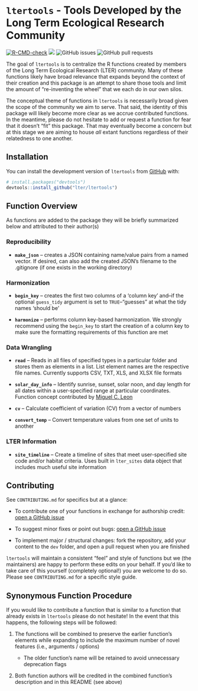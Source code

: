 
<!-- README.md is generated from README.Rmd. Please edit that file -->

# `ltertools` - Tools Developed by the Long Term Ecological Research Community

<!-- badges: start -->

[![R-CMD-check](https://github.com/lter/ltertools/actions/workflows/R-CMD-check.yaml/badge.svg)](https://github.com/lter/ltertools/actions/workflows/R-CMD-check.yaml)
[![](https://cranlogs.r-pkg.org/badges/ltertools)](https://cran.r-project.org/package=ltertools)
![GitHub
issues](https://img.shields.io/github/issues-raw/lter/ltertools)
![GitHub pull
requests](https://img.shields.io/github/issues-pr/lter/ltertools)
<!-- badges: end -->

The goal of `ltertools` is to centralize the R functions created by
members of the Long Term Ecological Research (LTER) community. Many of
these functions likely have broad relevance that expands beyond the
context of their creation and this package is an attempt to share those
tools and limit the amount of “re-inventing the wheel” that we each do
in our own silos.

The conceptual theme of functions in `ltertools` is necessarily broad
given the scope of the community we aim to serve. That said, the
identity of this package will likely become more clear as we accrue
contributed functions. In the meantime, please do not hesitate to add or
request a function for fear that it doesn’t “fit” this package. That may
eventually become a concern but at this stage we are aiming to house
*all* extant functions regardless of their relatedness to one another.

## Installation

You can install the development version of `ltertools` from
[GitHub](https://github.com/) with:

``` r
# install.packages("devtools")
devtools::install_github("lter/ltertools")
```

## Function Overview

As functions are added to the package they will be briefly summarized
below and attributed to their author(s)

### Reproducibility

- **`make_json`** – creates a JSON containing name/value pairs from a
  named vector. If desired, can also add the created JSON’s filename to
  the .gitignore (if one exists in the working directory)

### Harmonization

- **`begin_key`** – creates the first two columns of a ‘column key’
  and–if the optional `guess_tidy` argument is set to `TRUE`–“guesses”
  at what the tidy names ‘should be’

- **`harmonize`** – performs column key-based harmonization. We strongly
  recommend using the `begin_key` to start the creation of a column key
  to make sure the formatting requirements of this function are met

### Data Wrangling

- **`read`** – Reads in all files of specified types in a particular
  folder and stores them as elements in a list. List element names are
  the respective file names. Currently supports CSV, TXT, XLS, and XLSX
  file formats

- **`solar_day_info`** – Identify sunrise, sunset, solar noon, and day
  length for all dates within a user-specified range at particular
  coordinates. Function concept contributed by [Miguel C.
  Leon](https://luquillo.lter.network/)

- **`cv`** – Calculate coefficient of variation (CV) from a vector of
  numbers

- **`convert_temp`** – Convert temperature values from one set of units
  to another

### LTER Information

- **`site_timeline`** – Create a timeline of sites that meet
  user-specified site code and/or habitat criteria. Uses built in
  `lter_sites` data object that includes much useful site information

## Contributing

See `CONTRIBUTING.md` for specifics but at a glance:

- To contribute one of your functions in exchange for authorship credit:
  [open a GitHub issue](https://github.com/lter/ltertools/issues)

- To suggest minor fixes or point out bugs: [open a GitHub
  issue](https://github.com/lter/ltertools/issues)

- To implement major / structural changes: fork the repository, add your
  content to the `dev` folder, and open a pull request when you are
  finished

`ltertools` will maintain a consistent “feel” and style of functions but
we (the maintainers) are happy to perform these edits on your behalf. If
you’d like to take care of this yourself (completely optional!) you are
welcome to do so. Please see `CONTRIBUTING.md` for a specific style
guide.

## Synonymous Function Procedure

If you would like to contribute a function that is similar to a function
that already exists in `ltertools` please do not hesitate! In the event
that this happens, the following steps will be followed:

1.  The functions will be combined to preserve the earlier function’s
    elements while expanding to include the maximum number of novel
    features (i.e., arguments / options)

    - The older function’s name will be retained to avoid unnecessary
      deprecation flags

2.  Both function authors will be credited in the combined function’s
    description and in this README (see above)
